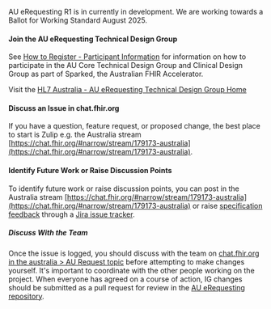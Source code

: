 <div class="note-to-contributors" markdown="1">

AU eRequesting R1 is in currently in development. We are working towards a Ballot for Working Standard August 2025.

#### Join the AU eRequesting Technical Design Group

See [How to Register - Participant Information](https://confluence.csiro.au/display/FHIR/How+to+Register+-+Participant+Information) for information on how to participate in the AU Core Technical Design Group and Clinical Design Group as part of Sparked, the Australian FHIR Accelerator. 

Visit the [HL7 Australia - AU eRequesting Technical Design Group Home](https://confluence.hl7.org/display/HAFWG/HL7+Australia+-+AU+eRequesting+Technical+Design+Group+Home)

#### Discuss an Issue in chat.fhir.org

If you have a question, feature request, or proposed change, the best place to start is Zulip e.g. the Australia stream [https://chat.fhir.org/#narrow/stream/179173-australia](https://chat.fhir.org/#narrow/stream/179173-australia).

#### Identify Future Work or Raise Discussion Points

To identify future work or raise discussion points, you can post in the Australia stream [https://chat.fhir.org/#narrow/stream/179173-australia](https://chat.fhir.org/#narrow/stream/179173-australia) or raise [specification feedback](https://confluence.hl7.org/display/HL7/Specification+Feedback) through a [Jira issue tracker](https://jira.hl7.org/issues/?filter=21447#).


##### Discuss With the Team

Once the issue is logged, you should discuss with the team on [chat.fhir.org in the australia > AU Request topic](https://chat.fhir.org/#narrow/stream/179173-australia/topic/AU.20eRequest) before attempting to make changes yourself. It's important to coordinate with the other people working on the project. When everyone has agreed on a course of action, IG changes should be submitted as a pull request for review in the [AU eRequesting repository](https://github.com/hl7au/au-fhir-erequesting).  
</div>

